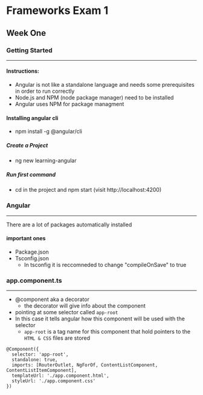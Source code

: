 # Frameworks Exam 1

## Week One 

### Getting Started 
--- 
#### Instructions:
- Angular is not like a standalone language and needs some prerequisites in order to run correctly 
- Node.js and NPM (node package manager) need to be installed 
- Angular uses NPM for package managment 

#### Installing angular cli 
- npm install -g @angular/cli

##### Create a Project 
- ng new learning-angular

##### Run first command
- cd in the project and npm start (visit http://localhost:4200)

### Angular 
--- 
There are a lot of packages automatically installed

#### important ones 
- Package.json 
- Tsconfig.json 
   - In tsconfig it is reccomneded to change "compileOnSave" to true 
### app.component.ts 
--- 
- @component aka a decorator 
    - the decorator will give info about the component 
- pointing at some selector called `app-root` 
- In this case it tells angular how this component will be used with the selector 
    - `app-root` is a tag name for this component that hold pointers to the `HTML & CSS` files are stored
```
@Component({
  selector: 'app-root',
  standalone: true,
  imports: [RouterOutlet, NgForOf, ContentListComponent, ContentListItemComponent],
  templateUrl: './app.component.html',
  styleUrl: './app.component.css'
})
```



   
